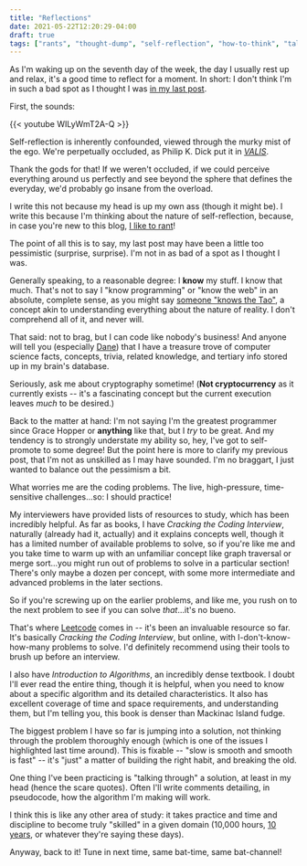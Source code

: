 ```yaml
---
title: "Reflections"
date: 2021-05-22T12:20:29-04:00
draft: true
tags: ["rants", "thought-dump", "self-reflection", "how-to-think", "talking-to-myself"]
---
```


As I'm waking up on the seventh day of the week, the day I usually rest up and relax, it's a good time to reflect for a moment. In short: I don't think I'm in such a bad spot as I thought I was [in my last post](/posts/algo-rhythms).

First, the sounds:

{{< youtube WILyWmT2A-Q >}}

Self-reflection is inherently confounded, viewed through the murky mist of the ego. We're perpetually occluded, as Philip K. Dick put it in [_VALIS_](https://www.goodreads.com/book/show/216377.VALIS).

Thank the gods for that! If we weren't occluded, if we could perceive everything around us perfectly and see beyond the sphere that defines the everyday, we'd probably go insane from the overload.

I write this not because my head is up my own ass (though it might be). I write this because I'm thinking about the nature of self-reflection, because, in case you're new to this blog, [I like to rant](/tags/rants)!

The point of all this is to say, my last post may have been a little too pessimistic (surprise, surprise). I'm not in as bad of a spot as I thought I was.

Generally speaking, to a reasonable degree: I **know** my stuff. I know that much. That's not to say I "know programming" or "know the web" in an absolute, complete sense, as you might say [someone "knows the Tao"](/tags/taoism), a concept akin to understanding everything about the nature of reality. I don't comprehend all of it, and never will.

That said: not to brag, but I can code like nobody's business! And anyone will tell you (especially [Dane](https://v1labs.com)) that I have a treasure trove of computer science facts, concepts, trivia, related knowledge, and tertiary info stored up in my brain's database.

Seriously, ask me about cryptography sometime! (**Not cryptocurrency** as it currently exists -- it's a fascinating concept but the current execution leaves _much_ to be desired.)

Back to the matter at hand: I'm not saying I'm the greatest programmer since Grace Hopper or **anything** like that, but I _try_ to be great. And my tendency is to strongly understate my ability so, hey, I've got to self-promote to some degree! But the point here is more to clarify my previous post, that I'm not as unskilled as I may have sounded. I'm no braggart, I just wanted to balance out the pessimism a bit.

What worries me are the coding problems. The live, high-pressure, time-sensitive challenges...so: I should practice!

My interviewers have provided lists of resources to study, which has been incredibly helpful. As far as books, I have _Cracking the Coding Interview_, naturally (already had it, actually) and it explains concepts well, though it has a limited number of available problems to solve, so if you're like me and you take time to warm up with an unfamiliar concept like graph traversal or merge sort...you might run out of problems to solve in a particular section! There's only maybe a dozen per concept, with some more intermediate and advanced problems in the later sections.

So if you're screwing up on the earlier problems, and like me, you rush on to the next problem to see if you can solve _that_...it's no bueno.

That's where [Leetcode](https://leetcode.com) comes in -- it's been an invaluable resource so far. It's basically _Cracking the Coding Interview_, but online, with I-don't-know-how-many problems to solve. I'd definitely recommend using their tools to brush up before an interview.

I also have _Introduction to Algorithms_, an incredibly dense textbook. I doubt I'll ever read the entire thing, though it is helpful, when you need to know about a specific algorithm and its detailed characteristics. It also has excellent coverage of time and space requirements, and understanding them, but I'm telling you, this book is denser than Mackinac Island fudge.

The biggest problem I have so far is jumping into a solution, not thinking through the problem thoroughly enough (which is one of the issues I highlighted last time around). This is fixable -- "slow is smooth and smooth is fast" -- it's "just" a matter of building the right habit, and breaking the old.

One thing I've been practicing is "talking through" a solution, at least in my head (hence the scare quotes). Often I'll write comments detailing, in pseudocode, how the algorithm I'm making will work.

I think this is like any other area of study: it takes practice and time and discipline to become truly "skilled" in a given domain (10,000 hours, [10 years](https://norvig.com/21-days.html), or whatever they're saying these days).

Anyway, back to it! Tune in next time, same bat-time, same bat-channel!
